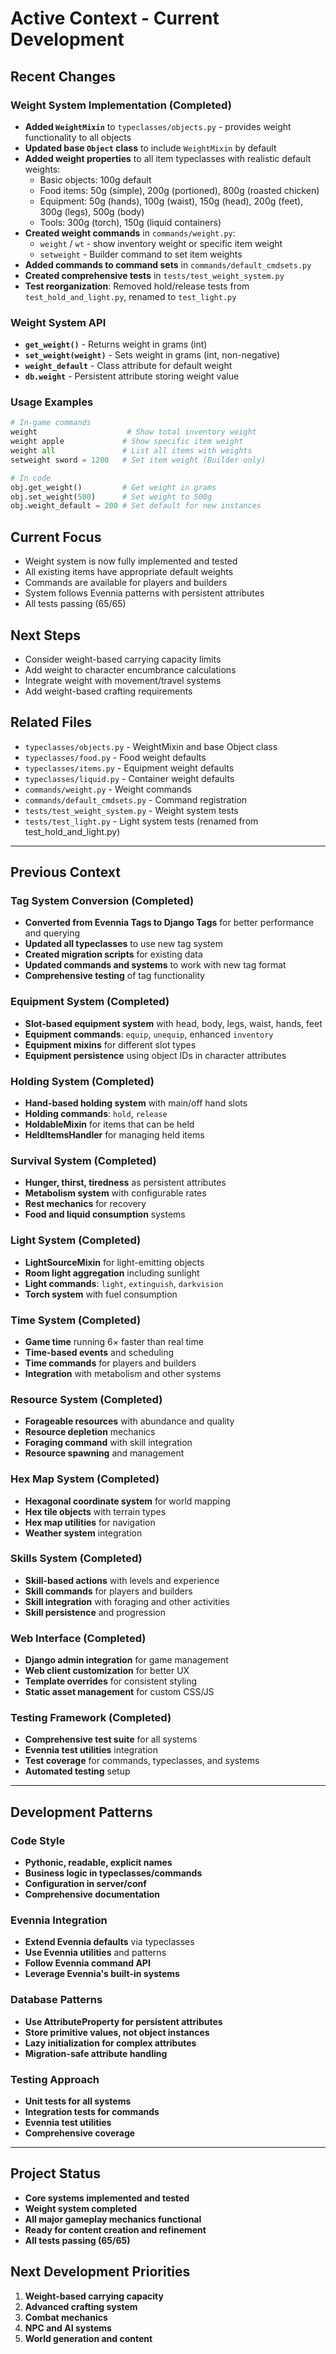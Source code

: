 # Active Context - Current Development

## Recent Changes

### Weight System Implementation (Completed)
- **Added `WeightMixin`** to `typeclasses/objects.py` - provides weight functionality to all objects
- **Updated base `Object` class** to include `WeightMixin` by default
- **Added weight properties** to all item typeclasses with realistic default weights:
  - Basic objects: 100g default
  - Food items: 50g (simple), 200g (portioned), 800g (roasted chicken)
  - Equipment: 50g (hands), 100g (waist), 150g (head), 200g (feet), 300g (legs), 500g (body)
  - Tools: 300g (torch), 150g (liquid containers)
- **Created weight commands** in `commands/weight.py`:
  - `weight` / `wt` - show inventory weight or specific item weight
  - `setweight` - Builder command to set item weights
- **Added commands to command sets** in `commands/default_cmdsets.py`
- **Created comprehensive tests** in `tests/test_weight_system.py`
- **Test reorganization**: Removed hold/release tests from `test_hold_and_light.py`, renamed to `test_light.py`

### Weight System API
- **`get_weight()`** - Returns weight in grams (int)
- **`set_weight(weight)`** - Sets weight in grams (int, non-negative)
- **`weight_default`** - Class attribute for default weight
- **`db.weight`** - Persistent attribute storing weight value

### Usage Examples
```python
# In-game commands
weight                    # Show total inventory weight
weight apple             # Show specific item weight
weight all               # List all items with weights
setweight sword = 1200   # Set item weight (Builder only)

# In code
obj.get_weight()         # Get weight in grams
obj.set_weight(500)      # Set weight to 500g
obj.weight_default = 200 # Set default for new instances
```

## Current Focus
- Weight system is now fully implemented and tested
- All existing items have appropriate default weights
- Commands are available for players and builders
- System follows Evennia patterns with persistent attributes
- All tests passing (65/65)

## Next Steps
- Consider weight-based carrying capacity limits
- Add weight to character encumbrance calculations
- Integrate weight with movement/travel systems
- Add weight-based crafting requirements

## Related Files
- `typeclasses/objects.py` - WeightMixin and base Object class
- `typeclasses/food.py` - Food weight defaults
- `typeclasses/items.py` - Equipment weight defaults
- `typeclasses/liquid.py` - Container weight defaults
- `commands/weight.py` - Weight commands
- `commands/default_cmdsets.py` - Command registration
- `tests/test_weight_system.py` - Weight system tests
- `tests/test_light.py` - Light system tests (renamed from test_hold_and_light.py)

---

## Previous Context

### Tag System Conversion (Completed)
- **Converted from Evennia Tags to Django Tags** for better performance and querying
- **Updated all typeclasses** to use new tag system
- **Created migration scripts** for existing data
- **Updated commands and systems** to work with new tag format
- **Comprehensive testing** of tag functionality

### Equipment System (Completed)
- **Slot-based equipment system** with head, body, legs, waist, hands, feet
- **Equipment commands**: `equip`, `unequip`, enhanced `inventory`
- **Equipment mixins** for different slot types
- **Equipment persistence** using object IDs in character attributes

### Holding System (Completed)
- **Hand-based holding system** with main/off hand slots
- **Holding commands**: `hold`, `release`
- **HoldableMixin** for items that can be held
- **HeldItemsHandler** for managing held items

### Survival System (Completed)
- **Hunger, thirst, tiredness** as persistent attributes
- **Metabolism system** with configurable rates
- **Rest mechanics** for recovery
- **Food and liquid consumption** systems

### Light System (Completed)
- **LightSourceMixin** for light-emitting objects
- **Room light aggregation** including sunlight
- **Light commands**: `light`, `extinguish`, `darkvision`
- **Torch system** with fuel consumption

### Time System (Completed)
- **Game time** running 6× faster than real time
- **Time-based events** and scheduling
- **Time commands** for players and builders
- **Integration** with metabolism and other systems

### Resource System (Completed)
- **Forageable resources** with abundance and quality
- **Resource depletion** mechanics
- **Foraging command** with skill integration
- **Resource spawning** and management

### Hex Map System (Completed)
- **Hexagonal coordinate system** for world mapping
- **Hex tile objects** with terrain types
- **Hex map utilities** for navigation
- **Weather system** integration

### Skills System (Completed)
- **Skill-based actions** with levels and experience
- **Skill commands** for players and builders
- **Skill integration** with foraging and other activities
- **Skill persistence** and progression

### Web Interface (Completed)
- **Django admin integration** for game management
- **Web client customization** for better UX
- **Template overrides** for consistent styling
- **Static asset management** for custom CSS/JS

### Testing Framework (Completed)
- **Comprehensive test suite** for all systems
- **Evennia test utilities** integration
- **Test coverage** for commands, typeclasses, and systems
- **Automated testing** setup

---

## Development Patterns

### Code Style
- **Pythonic, readable, explicit names**
- **Business logic in typeclasses/commands**
- **Configuration in server/conf**
- **Comprehensive documentation**

### Evennia Integration
- **Extend Evennia defaults** via typeclasses
- **Use Evennia utilities** and patterns
- **Follow Evennia command API**
- **Leverage Evennia's built-in systems**

### Database Patterns
- **Use AttributeProperty for persistent attributes**
- **Store primitive values, not object instances**
- **Lazy initialization for complex attributes**
- **Migration-safe attribute handling**

### Testing Approach
- **Unit tests for all systems**
- **Integration tests for commands**
- **Evennia test utilities**
- **Comprehensive coverage**

---

## Project Status
- **Core systems implemented and tested**
- **Weight system completed**
- **All major gameplay mechanics functional**
- **Ready for content creation and refinement**
- **All tests passing (65/65)**

## Next Development Priorities
1. **Weight-based carrying capacity**
2. **Advanced crafting system**
3. **Combat mechanics**
4. **NPC and AI systems**
5. **World generation and content**

